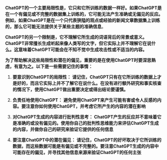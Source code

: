 **ChatGPT的一个主要局限性是，它只和它所训练的数据一样好。如果ChatGPT是在一个有偏见或不完整的数据集上训练的，它可能无法产生准确或无偏见的反应。例如，如果ChatGPT是在一个只代表狭隘的观点或经验的新闻文章数据集上训练的，那么它可能无法提供关于某些主题的准确信息**。

**ChatGPT的另一个限制是，它不理解它所生成的词语背后的背景或意义。ChatGPT非常擅长生成听起来像人类写的文字，但它实际上并不理解它在说什么。这意味着ChatGPT可能会在不知不觉中生成攻击性或不适当的内容。**

**为了帮助解决这些局限性和潜在的偏见，重要的是在使用ChatGPT时要深思熟虑，有意为之。以下是一些需要记住的事情：**

1. **要意识到ChatGPT的局限性： 请记住，ChatGPT只有在它所训练的数据上才是好的，而且它实际上并不了解它在说什么。在没有进行额外研究和事实核查的情况下，使用ChatGPT做出重要决定或得出结论要谨慎。**

2. **负责任地使用ChatGPT： 避免使用ChatGPT来产生可能有害或令人反感的内容。要注意你如何使用ChatGPT，并考虑它所产生的内容的潜在影响**

3. **对ChatGPT生成的内容进行批判性思考： ChatGPT产生的反应并不意味着它是准确的或没有偏见的。使用你自己的批判性思维能力来评估ChatGPT生成的内容，并做你自己的研究来验证它提供的任何信息**

4. **要注意ChatGPT中的潜在偏见： 请记住，ChatGPT的好坏取决于它所训练的数据，而这些数据可能是有偏见或不完整的。要注意ChatGPT生成的内容中可能存在的偏见，并寻找其他信息来源来验证ChatGPT的任何主张**
